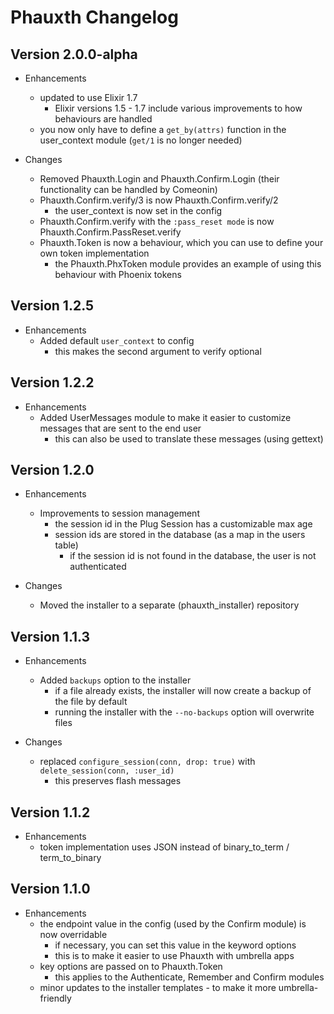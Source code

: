 # Phauxth Changelog

## Version 2.0.0-alpha

* Enhancements
  * updated to use Elixir 1.7
    * Elixir versions 1.5 - 1.7 include various improvements to how behaviours are handled
  * you now only have to define a `get_by(attrs)` function in the user_context module (`get/1` is no longer needed)

* Changes
  * Removed Phauxth.Login and Phauxth.Confirm.Login (their functionality can be handled by Comeonin)
  * Phauxth.Confirm.verify/3 is now Phauxth.Confirm.verify/2
    * the user_context is now set in the config
  * Phauxth.Confirm.verify with the `:pass_reset mode` is now Phauxth.Confirm.PassReset.verify
  * Phauxth.Token is now a behaviour, which you can use to define your own token implementation
    * the Phauxth.PhxToken module provides an example of using this behaviour with Phoenix tokens

## Version 1.2.5

* Enhancements
  * Added default `user_context` to config
    * this makes the second argument to verify optional

## Version 1.2.2

* Enhancements
  * Added UserMessages module to make it easier to customize messages that are sent to the end user
    * this can also be used to translate these messages (using gettext)

## Version 1.2.0

* Enhancements
  * Improvements to session management
    * the session id in the Plug Session has a customizable max age
    * session ids are stored in the database (as a map in the users table)
      * if the session id is not found in the database, the user is not authenticated

* Changes
  * Moved the installer to a separate (phauxth_installer) repository

## Version 1.1.3

* Enhancements
  * Added `backups` option to the installer
    * if a file already exists, the installer will now create a backup of the file by default
    * running the installer with the `--no-backups` option will overwrite files

* Changes
  * replaced `configure_session(conn, drop: true)` with `delete_session(conn, :user_id)`
    * this preserves flash messages

## Version 1.1.2

* Enhancements
  * token implementation uses JSON instead of binary_to_term / term_to_binary

## Version 1.1.0

* Enhancements
  * the endpoint value in the config (used by the Confirm module) is now overridable
    * if necessary, you can set this value in the keyword options
    * this is to make it easier to use Phauxth with umbrella apps
  * key options are passed on to Phauxth.Token
    * this applies to the Authenticate, Remember and Confirm modules
  * minor updates to the installer templates - to make it more umbrella-friendly
